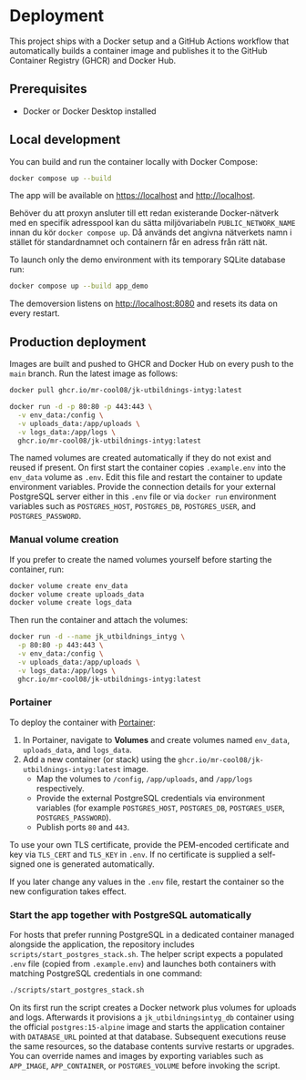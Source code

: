# Deployment

This project ships with a Docker setup and a GitHub Actions workflow that automatically builds a container image and publishes it to the GitHub Container Registry (GHCR) and Docker Hub.

## Prerequisites

- Docker or Docker Desktop installed

## Local development

You can build and run the container locally with Docker Compose:

```bash
docker compose up --build
```

The app will be available on <https://localhost> and <http://localhost>.

Behöver du att proxyn ansluter till ett redan existerande Docker-nätverk med en
specifik adresspool kan du sätta miljövariabeln `PUBLIC_NETWORK_NAME` innan du
kör `docker compose up`. Då används det angivna nätverkets namn i stället för
standardnamnet och containern får en adress från rätt nät.

To launch only the demo environment with its temporary SQLite database run:

```bash
docker compose up --build app_demo
```

The demoversion listens on <http://localhost:8080> and resets its data on every restart.

## Production deployment

Images are built and pushed to GHCR and Docker Hub on every push to the `main` branch. Run the latest image as follows:

```bash
docker pull ghcr.io/mr-cool08/jk-utbildnings-intyg:latest

docker run -d -p 80:80 -p 443:443 \
  -v env_data:/config \
  -v uploads_data:/app/uploads \
  -v logs_data:/app/logs \
  ghcr.io/mr-cool08/jk-utbildnings-intyg:latest
```

The named volumes are created automatically if they do not exist and reused if present. On first start the container copies `.example.env` into the `env_data` volume as `.env`. Edit this file and restart the container to update environment variables. Provide the connection details for your external PostgreSQL server either in this `.env` file or via `docker run` environment variables such as `POSTGRES_HOST`, `POSTGRES_DB`, `POSTGRES_USER`, and `POSTGRES_PASSWORD`.

### Manual volume creation

If you prefer to create the named volumes yourself before starting the container, run:

```bash
docker volume create env_data
docker volume create uploads_data
docker volume create logs_data
```

Then run the container and attach the volumes:

```bash
docker run -d --name jk_utbildnings_intyg \
  -p 80:80 -p 443:443 \
  -v env_data:/config \
  -v uploads_data:/app/uploads \
  -v logs_data:/app/logs \
  ghcr.io/mr-cool08/jk-utbildnings-intyg:latest
```

### Portainer

To deploy the container with [Portainer](https://www.portainer.io/):

1. In Portainer, navigate to **Volumes** and create volumes named `env_data`, `uploads_data`, and `logs_data`.
2. Add a new container (or stack) using the `ghcr.io/mr-cool08/jk-utbildnings-intyg:latest` image.
   - Map the volumes to `/config`, `/app/uploads`, and `/app/logs` respectively.
   - Provide the external PostgreSQL credentials via environment variables (for example `POSTGRES_HOST`, `POSTGRES_DB`, `POSTGRES_USER`, `POSTGRES_PASSWORD`).
   - Publish ports `80` and `443`.

To use your own TLS certificate, provide the PEM-encoded certificate and key via `TLS_CERT` and `TLS_KEY` in `.env`. If no certificate is supplied a self-signed one is generated automatically.

If you later change any values in the `.env` file, restart the container so the new configuration takes effect.

### Start the app together with PostgreSQL automatically

For hosts that prefer running PostgreSQL in a dedicated container managed alongside the application, the repository includes `scripts/start_postgres_stack.sh`. The helper script expects a populated `.env` file (copied from `.example.env`) and launches both containers with matching PostgreSQL credentials in one command:

```bash
./scripts/start_postgres_stack.sh
```

On its first run the script creates a Docker network plus volumes for uploads and logs. Afterwards it provisions a `jk_utbildningsintyg_db` container using the official `postgres:15-alpine` image and starts the application container with `DATABASE_URL` pointed at that database. Subsequent executions reuse the same resources, so the database contents survive restarts or upgrades. You can override names and images by exporting variables such as `APP_IMAGE`, `APP_CONTAINER`, or `POSTGRES_VOLUME` before invoking the script.
